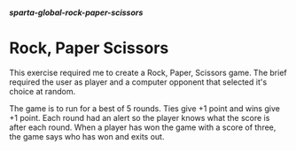 ##### sparta-global-rock-paper-scissors

# Rock, Paper Scissors

This exercise required me to create a Rock, Paper, Scissors game.  The brief required the user as player and a computer opponent that selected it's choice at random.

The game is to run for a best of 5 rounds.  Ties give +1 point and wins give +1 point.  Each round had an alert so the player knows what the score is after each round.  When a player has won the game with a score of three, the game says who has won and exits out.
